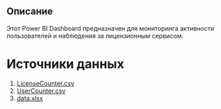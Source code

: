 ## Описание

Этот Power BI Dashboard предназначен для мониторинга активности пользователей и наблюдения за лицензионным сервисом.

# Источники данных
1. [LicenseCounter.csv]()
2. [UserCounter.csv]()
3. [data.xlsx]()